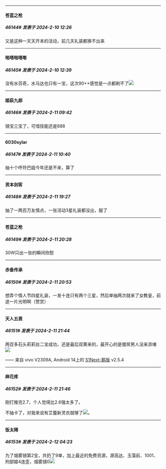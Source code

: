 
*****

####  苍蓝之枪  
##### 46144#       发表于 2024-2-10 12:26

又是这种一天天开本的活动，前几天礼装都换不出来


*****

####  啪嗒啪嗒嘭  
##### 46145#       发表于 2024-2-10 12:39

没有水芬奇，水马达也只有一宝，这次90++感觉是一点都刷不了<img src="https://static.saraba1st.com/image/smiley/face2017/139.png" referrerpolicy="no-referrer">


*****

####  姬萩九郎  
##### 46146#       发表于 2024-2-11 09:42

镜宝三宝了，可惜技能还是888


*****

####  6030sylar  
##### 46147#       发表于 2024-2-11 10:40

抽十个呼符巴姐今年还是不来，算了


*****

####  资本剑客  
##### 46148#       发表于 2024-2-11 19:27

抽了一两百万友情点，一张活动3星礼装都没出，服了


*****

####  苍蓝之枪  
##### 46149#       发表于 2024-2-11 20:28

30W只出一张的瞬间欣慰


*****

####  赤备传承  
##### 46150#       发表于 2024-2-11 20:53

想弄个情人节四星礼装，一发十连只有两个三星，然后单抽两次就来了女教皇，前途一片光明啊（赞赏）


*****

####  天人五衰  
##### 46151#       发表于 2024-2-11 21:44

两百多石头莉莉丝二宝成功，还是最后双黄来的，最开心的是傻屌男人没来添堵<img src="https://static.saraba1st.com/image/smiley/face2017/037.png" referrerpolicy="no-referrer">

—— 来自 vivo V2309A, Android 14上的 [S1Next-鹅版](https://github.com/ykrank/S1-Next/releases) v2.5.4


*****

####  麻花疼  
##### 46152#       发表于 2024-2-11 21:46

刚打推完2.7，个人觉得比2.6强太多了。

不抽卡了，对我来说有艾蕾新灵衣就够了<img src="https://static.saraba1st.com/image/smiley/face2017/067.png" referrerpolicy="no-referrer">。


*****

####  饭太稀  
##### 46153#       发表于 2024-2-12 04:23

为了烟雾镜第2宝，共扔了9单，加上最近的免费资源，源高达、玉藻前、1001、刑部姬4连歪，烟雾镜0<img src="https://static.saraba1st.com/image/smiley/face2017/018.png" referrerpolicy="no-referrer">


